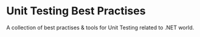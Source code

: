 # Unit Testing Best Practises
A collection of best practises &amp; tools for Unit Testing related to .NET world.
